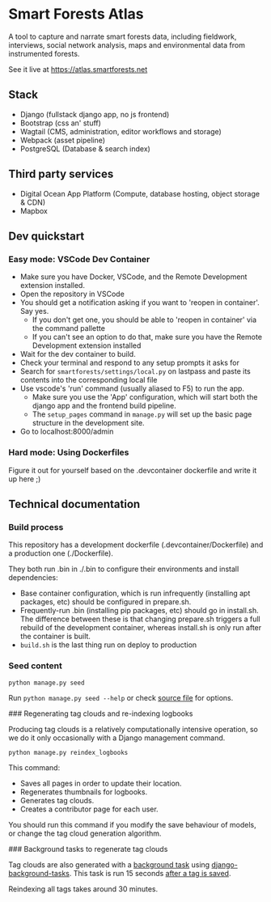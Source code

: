 # Smart Forests Atlas

A tool to capture and narrate smart forests data, including fieldwork, interviews, social network analysis, maps and environmental data from instrumented forests.

See it live at https://atlas.smartforests.net

## Stack

- Django (fullstack django app, no js frontend)
- Bootstrap (css an' stuff)
- Wagtail (CMS, administration, editor workflows and storage)
- Webpack (asset pipeline)
- PostgreSQL (Database & search index)

## Third party services

- Digital Ocean App Platform (Compute, database hosting, object storage & CDN)
- Mapbox

## Dev quickstart

### Easy mode: VSCode Dev Container

- Make sure you have Docker, VSCode, and the Remote Development extension installed.
- Open the repository in VSCode
- You should get a notification asking if you want to 'reopen in container'. Say yes.
  - If you don't get one, you should be able to 'reopen in container' via the command pallette
  - If you can't see an option to do that, make sure you have the Remote Development extension installed
- Wait for the dev container to build.
- Check your terminal and respond to any setup prompts it asks for
- Search for `smartforests/settings/local.py` on lastpass and paste its contents into the corresponding local file
- Use vscode's 'run' command (usually aliased to F5) to run the app.
  - Make sure you use the 'App' configuration, which will start both the django app and the frontend build pipeline.
  - The `setup_pages` command in `manage.py` will set up the basic page structure in the development site.
- Go to localhost:8000/admin

### Hard mode: Using Dockerfiles

Figure it out for yourself based on the .devcontainer dockerfile and write it up here ;)

## Technical documentation

### Build process

This repository has a development dockerfile (.devcontainer/Dockerfile) and a production one (./Dockerfile).

They both run .bin in ./.bin to configure their environments and install dependencies:

- Base container configuration, which is run infrequently (installing apt packages, etc) should be configured in prepare.sh.
- Frequently-run .bin (installing pip packages, etc) should go in install.sh. The difference between these is that changing prepare.sh triggers a full rebuild of the development container, whereas install.sh is only run after the container is built.
- `build.sh` is the last thing run on deploy to production

### Seed content

```
python manage.py seed
```

Run `python manage.py seed --help` or check [source file](./smartforests/management/commands/seed.py) for options.

### Regenerating tag clouds and re-indexing logbooks

Producing tag clouds is a relatively computationally intensive operation, so we do it only occasionally with a Django management command.

```
python manage.py reindex_logbooks
```

This command:
- Saves all pages in order to update their location.
- Regenerates thumbnails for logbooks.
- Generates tag clouds.
- Creates a contributor page for each user.

You should run this command if you modify the save behaviour of models, or change the tag cloud generation algorithm.

### Background tasks to regenerate tag clouds

Tag clouds are also generated with a [background task](https://github.com/planetarypraxis/smartforests/blob/main/logbooks/tasks.py) using [django-background-tasks](https://django-background-tasks.readthedocs.io/en/latest/). This task is run 15 seconds [after a tag is saved](https://github.com/planetarypraxis/smartforests/blob/f6efb6a1ed87433df9d3d4c15e60afef34a5f310/logbooks/models/snippets.py#L21-L25). 

Reindexing all tags takes around 30 minutes.

